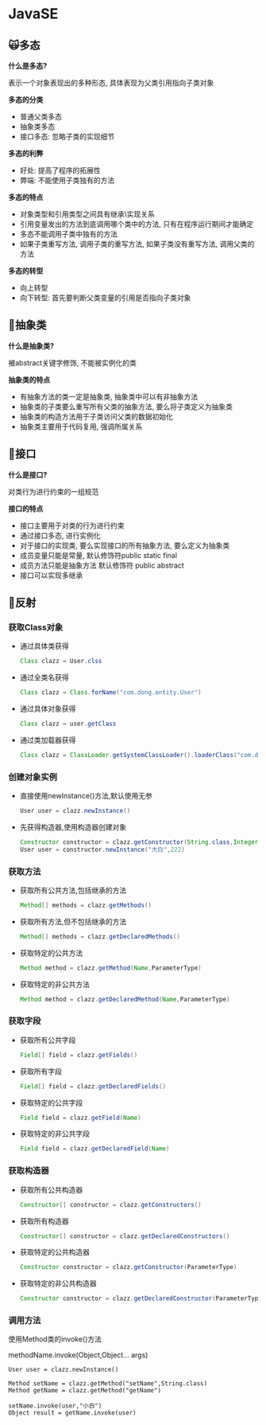 # JavaSE









































































## 🙀多态



**什么是多态?**

表示一个对象表现出的多种形态, 具体表现为父类引用指向子类对象

**多态的分类**

- 普通父类多态
- 抽象类多态
- 接口多态: 忽略子类的实现细节

**多态的利弊**

- 好处: 提高了程序的拓展性
- 弊端: 不能使用子类独有的方法

**多态的特点**

- 对象类型和引用类型之间具有继承\实现关系
- 引用变量发出的方法到底调用哪个类中的方法, 只有在程序运行期间才能确定
- 多态不能调用子类中独有的方法
- 如果子类重写方法, 调用子类的重写方法, 如果子类没有重写方法, 调用父类的方法

**多态的转型**

- 向上转型
- 向下转型: 首先要判断父类变量的引用是否指向子类对象





























## 🦁抽象类

**什么是抽象类?**

被abstract关键字修饰, 不能被实例化的类

**抽象类的特点**

- 有抽象方法的类一定是抽象类, 抽象类中可以有非抽象方法
- 抽象类的子类要么重写所有父类的抽象方法, 要么将子类定义为抽象类
- 抽象类的构造方法用于子类访问父类的数据初始化
- 抽象类主要用于代码复用, 强调所属关系



















## 🙊接口

**什么是接口?**

对类行为进行约束的一组规范

**接口的特点**

- 接口主要用于对类的行为进行约束
- 通过接口多态, 进行实例化
- 对于接口的实现类, 要么实现接口的所有抽象方法, 要么定义为抽象类
- 成员变量只能是常量, 默认修饰符public static final
- 成员方法只能是抽象方法 默认修饰符 public abstract
- 接口可以实现多继承





















## 👺反射



### 获取Class对象

- 通过具体类获得

  ```java
  Class clazz = User.clss
  ```

- 通过全类名获得

  ```java
  Class clazz = Class.forName("com.dong.entity.User")
  ```

- 通过具体对象获得

  ```java
  Class clazz = user.getClass
  ```

- 通过类加载器获得

  ```java
  Class clazz = ClassLoader.getSystemClassLoader().loaderClass("com.dong.entity.User")
  ```



### 创建对象实例

- 直接使用newInstance()方法,默认使用无参

  ```java
  User user = clazz.newInstance()
  ```

- 先获得构造器,使用构造器创建对象

  ```java
  Constructor constructor = clazz.getConstructor(String.class,Integer.class)
  User user = constructor.newInstance("大白",222)
  ```



### 获取方法

- 获取所有公共方法,包括继承的方法

  ```java
  Method[] methods = clazz.getMethods()
  ```

- 获取所有方法,但不包括继承的方法

  ```java
  Method[] methods = clazz.getDeclaredMethods()
  ```

- 获取特定的公共方法

  ```java
  Method method = clazz.getMethod(Name,ParameterType)
  ```

- 获取特定的非公共方法

  ```java 
  Method method = clazz.getDeclaredMethod(Name,ParameterType)
  ```



### 获取字段

- 获取所有公共字段

  ```java
  Field[] field = clazz.getFields()
  ```

- 获取所有字段

  ```java
  Field[] field = clazz.getDeclaredFields()
  ```

- 获取特定的公共字段

  ```java
  Field field = clazz.getField(Name)
  ```

- 获取特定的非公共字段

  ```java
  Field field = clazz.getDeclaredField(Name)
  ```

  



### 获取构造器

- 获取所有公共构造器

  ```java
  Constructor[] constructor = clazz.getConstructors()
  ```

- 获取所有构造器

  ```java
  Constructor[] constructor = clazz.getDeclaredConstructors()
  ```

- 获取特定的公共构造器

  ```java
  Constructor constructor = clazz.getConstructor(ParameterType)
  ```

- 获取特定的非公共构造器

  ```java
  Constructor constructor = clazz.getDeclaredConstructor(ParameterType)
  ```

  



### 调用方法

使用Method类的invoke()方法

methodName.invoke(Object,Object... args)

```
User user = clazz.newInstance()

Method setName = clazz.getMethod("setName",String.class)
Method getName = clazz.getMethod("getName")

setName.invoke(user,"小白")
Object result = getName.invoke(user)
```









































